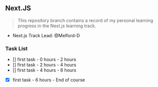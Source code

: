 ## Next.JS

> This repository branch contains a record of my personal learning progress in the Next.js learning track.

- Next.js Track Lead: @Melford-D

### Task List

- [] first task - 0 hours - 2 hours
- [] first task - 2 hours - 4 hours
- [] first task - 4 hours - 6 hours
- [x] first task - 6 hours - End of course
